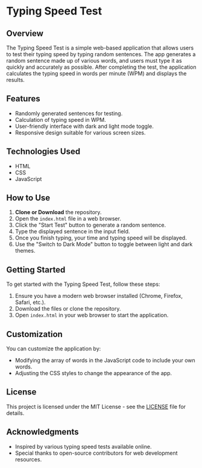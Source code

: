 # Typing Speed Test

## Overview

The Typing Speed Test is a simple web-based application that allows users to test their typing speed by typing random sentences. The app generates a random sentence made up of various words, and users must type it as quickly and accurately as possible. After completing the test, the application calculates the typing speed in words per minute (WPM) and displays the results.

## Features

- Randomly generated sentences for testing.
- Calculation of typing speed in WPM.
- User-friendly interface with dark and light mode toggle.
- Responsive design suitable for various screen sizes.

## Technologies Used

- HTML
- CSS
- JavaScript

## How to Use

1. **Clone or Download** the repository.
2. Open the `index.html` file in a web browser.
3. Click the "Start Test" button to generate a random sentence.
4. Type the displayed sentence in the input field.
5. Once you finish typing, your time and typing speed will be displayed.
6. Use the "Switch to Dark Mode" button to toggle between light and dark themes.

## Getting Started

To get started with the Typing Speed Test, follow these steps:

1. Ensure you have a modern web browser installed (Chrome, Firefox, Safari, etc.).
2. Download the files or clone the repository.
3. Open `index.html` in your web browser to start the application.

## Customization

You can customize the application by:

- Modifying the array of words in the JavaScript code to include your own words.
- Adjusting the CSS styles to change the appearance of the app.

## License

This project is licensed under the MIT License - see the [LICENSE](LICENSE) file for details.

## Acknowledgments

- Inspired by various typing speed tests available online.
- Special thanks to open-source contributors for web development resources.
